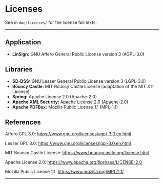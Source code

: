 
Licenses
========

See in `doc/licenses/` for the license full texts.

------------------------------------------------------------------------------

Application
-----------

- **LinSign:** GNU Affero General Public License version 3 (AGPL-3.0)


Libraries
---------

- **SD-DSS:** GNU Lesser General Public License version 3 (LGPL-3.0)
- **Bouncy Castle:** MIT Bouncy Castle License (adaptation of the MIT X11 License)
- **Spring:** Apache License 2.0 (Apache-2.0)
- **Apache XML Security:** Apache License 2.0 (Apache-2.0)
- **Apache PDFBox:** Mozilla Public License 1.1 (MPL-1.1)


References
----------

Affero GPL 3.0:
<https://www.gnu.org/licenses/agpl-3.0.en.html>

Lesser GPL 3.0:
<https://www.gnu.org/licenses/lgpl-3.0.en.html>

MIT Bouncy Castle License:
<https://www.bouncycastle.org/license.html>

Apache License 2.0:
<https://www.apache.org/licenses/LICENSE-2.0>

Mozilla Public License 1.1:
<https://www.mozilla.org/MPL/1.1/>


------------------------------------------------------------------------------
